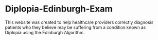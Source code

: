 # Diplopia-Edinburgh-Exam
This website was created to help healthcare providers correctly diagnosis patients who they believe may be suffering from a condition known as Diplopia using the Edinburgh Algorithm.
